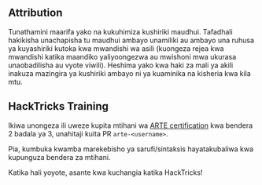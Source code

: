 ## Attribution
Tunathamini maarifa yako na kukuhimiza kushiriki maudhui. Tafadhali hakikisha unachapisha tu maudhui ambayo unamiliki au ambayo una ruhusa ya kuyashiriki kutoka kwa mwandishi wa asili (kuongeza rejea kwa mwandishi katika maandiko yaliyoongezwa au mwishoni mwa ukurasa unaobadilisha au vyote viwili). Heshima yako kwa haki za mali ya akili inakuza mazingira ya kushiriki ambayo ni ya kuaminika na kisheria kwa kila mtu.

## HackTricks Training
Ikiwa unongeza ili uweze kupita mtihani wa [ARTE certification](https://training.hacktricks.xyz/courses/arte) kwa bendera 2 badala ya 3, unahitaji kuita PR `arte-<username>`.

Pia, kumbuka kwamba marekebisho ya sarufi/sintaksis hayatakubaliwa kwa kupunguza bendera za mtihani.

Katika hali yoyote, asante kwa kuchangia katika HackTricks!

